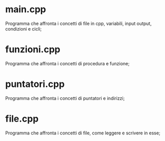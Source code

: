 # main.cpp

Programma che affronta i concetti di file in cpp, variabili, input output, condizioni e cicli;

# funzioni.cpp

Programma che affronta i concetti di procedura e funzione;

# puntatori.cpp

Programma che affronta i concetti di puntatori e indirizzi;

# file.cpp

Programma che affronta i concetti di file, come leggere e scrivere in esse;
